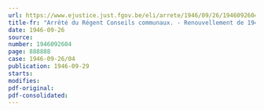 ```yaml
---
url: https://www.ejustice.just.fgov.be/eli/arrete/1946/09/26/1946092604/justel
title-fr: "Arrêté du Régent Conseils communaux. - Renouvellement de 1946. - Convocation du Corps électoral"
date: 1946-09-26
source:
number: 1946092604
page: 888888
case: 1946-09-26/04
publication: 1946-09-29
starts:
modifies:
pdf-original:
pdf-consolidated:
---
```


